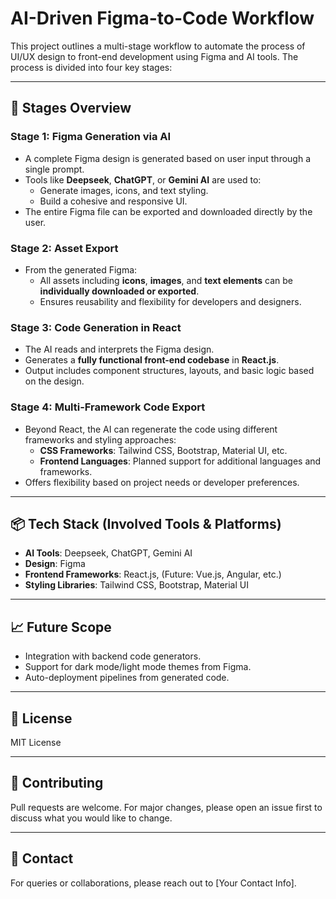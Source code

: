 # AI-Driven Figma-to-Code Workflow

This project outlines a multi-stage workflow to automate the process of UI/UX design to front-end development using Figma and AI tools. The process is divided into four key stages:

---

## 🚀 Stages Overview

### **Stage 1: Figma Generation via AI**
- A complete Figma design is generated based on user input through a single prompt.
- Tools like **Deepseek**, **ChatGPT**, or **Gemini AI** are used to:
  - Generate images, icons, and text styling.
  - Build a cohesive and responsive UI.
- The entire Figma file can be exported and downloaded directly by the user.

### **Stage 2: Asset Export**
- From the generated Figma:
  - All assets including **icons**, **images**, and **text elements** can be **individually downloaded or exported**.
  - Ensures reusability and flexibility for developers and designers.

### **Stage 3: Code Generation in React**
- The AI reads and interprets the Figma design.
- Generates a **fully functional front-end codebase** in **React.js**.
- Output includes component structures, layouts, and basic logic based on the design.

### **Stage 4: Multi-Framework Code Export**
- Beyond React, the AI can regenerate the code using different frameworks and styling approaches:
  - **CSS Frameworks**: Tailwind CSS, Bootstrap, Material UI, etc.
  - **Frontend Languages**: Planned support for additional languages and frameworks.
- Offers flexibility based on project needs or developer preferences.

---

## 📦 Tech Stack (Involved Tools & Platforms)
- **AI Tools**: Deepseek, ChatGPT, Gemini AI
- **Design**: Figma
- **Frontend Frameworks**: React.js, (Future: Vue.js, Angular, etc.)
- **Styling Libraries**: Tailwind CSS, Bootstrap, Material UI

---

## 📈 Future Scope
- Integration with backend code generators.
- Support for dark mode/light mode themes from Figma.
- Auto-deployment pipelines from generated code.

---

## 📝 License
MIT License

---

## 🤝 Contributing
Pull requests are welcome. For major changes, please open an issue first to discuss what you would like to change.

---

## 📧 Contact
For queries or collaborations, please reach out to [Your Contact Info].

